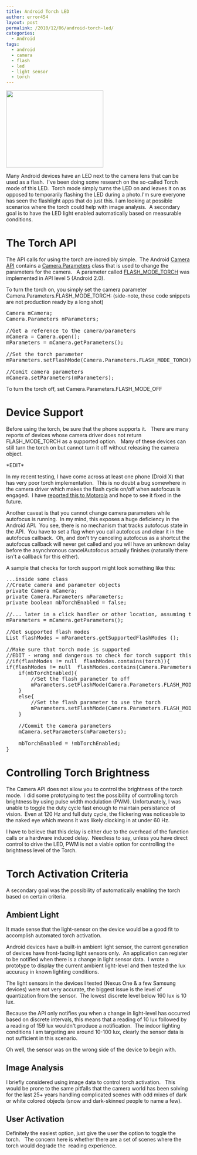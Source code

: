 ```yaml
---
title: Android Torch LED
author: error454
layout: post
permalink: /2010/12/06/android-torch-led/
categories:
  - Android
tags:
  - android
  - camera
  - flash
  - led
  - light sensor
  - torch
---
```


<img class="size-full wp-image-689 alignnone" src="{{ site.url }}/assets/uploads/2010/12/human-torch.jpg" alt="" width="265" height="210" />

    
Many Android devices have an LED next to the camera lens that can be used as a flash.  I've been doing some research on the so-called Torch mode of this LED.  Torch mode simply turns the LED on and leaves it on as opposed to temporarily flashing the LED during a photo.I'm sure everyone has seen the flashlight apps that do just this. I am looking at possible scenarios where the torch could help with image analysis.  A secondary goal is to have the LED light enabled automatically based on measurable conditions.



# The Torch API

The API calls for using the torch are incredibly simple.  The Android <a href="http://developer.android.com/reference/android/hardware/Camera.html" target="_blank">Camera API</a> contains a <a href="http://developer.android.com/reference/android/hardware/Camera.Parameters.html" target="_blank">Camera.Parameters</a> class that is used to change the parameters for the camera.   A parameter called <a href="http://developer.android.com/reference/android/hardware/Camera.Parameters.html#FLASH_MODE_TORCH" target="_blank">FLASH_MODE_TORCH</a> was implemented in API level 5 (Android 2.0).

To turn the torch on, you simply set the camera parameter Camera.Parameters.FLASH\_MODE\_TORCH: (side-note, these code snippets are not production ready by a long shot)

<pre>Camera mCamera;
Camera.Parameters mParameters;

//Get a reference to the camera/parameters
mCamera = Camera.open();
mParameters = mCamera.getParameters();

//Set the torch parameter
mParameters.setFlashMode(Camera.Parameters.FLASH_MODE_TORCH);

//Comit camera parameters
mCamera.setParameters(mParameters);
</pre>

To turn the torch off, set Camera.Parameters.FLASH\_MODE\_OFF

# Device Support

Before using the torch, be sure that the phone supports it.   There are many reports of devices whose camera driver does not return FLASH\_MODE\_TORCH as a supported option.   Many of these devices can still turn the torch on but cannot turn it off without releasing the camera object.

\*EDIT\*

In my recent testing, I have come across at least one phone (Droid X) that has very poor torch implementation.  This is no doubt a bug somewhere in the camera driver which makes the flash cycle on/off when autofocus is engaged.  I have [reported this to Motorola][1] and hope to see it fixed in the future.

Another caveat is that you cannot change camera parameters while autofocus is running.  In my mind, this exposes a huge deficiency in the Android API.  You see, there is no mechanism that tracks autofocus state in the API.  You have to set a flag when you call autofocus and clear it in the autofocus callback.  Oh, and don't try canceling autofocus as a shortcut  the autofocus callback will never get called and you will have an unknown delay before the asynchronous cancelAutofocus actually finishes (naturally there isn't a callback for this either).

A sample that checks for torch support might look something like this:

<pre>...inside some class
//Create camera and parameter objects
private Camera mCamera;
private Camera.Parameters mParameters;
private boolean mbTorchEnabled = false;

//... later in a click handler or other location, assuming that the mCamera object has already been instantiated with Camera.open()
mParameters = mCamera.getParameters();

//Get supported flash modes
List flashModes = mParameters.getSupportedFlashModes ();

//Make sure that torch mode is supported
//EDIT - wrong and dangerous to check for torch support this way
//if(flashModes != null  flashModes.contains(torch)){
if(flashModes != null  flashModes.contains(Camera.Parameters.FLASH_MODE_TORCH)){
	if(mbTorchEnabled){
		//Set the flash parameter to off
		mParameters.setFlashMode(Camera.Parameters.FLASH_MODE_OFF);
	}
	else{
		//Set the flash parameter to use the torch
		mParameters.setFlashMode(Camera.Parameters.FLASH_MODE_TORCH);
	}

	//Commit the camera parameters
	mCamera.setParameters(mParameters);

	mbTorchEnabled = !mbTorchEnabled;
}
</pre>

# Controlling Torch Brightness

The Camera API does not allow you to control the brightness of the torch mode.  I did some prototyping to test the possibility of controlling torch brightness by using pulse width modulation (PWM). Unfortunately, I was unable to toggle the duty cycle fast enough to maintain persistance of vision.  Even at 120 Hz and full duty cycle, the flickering was noticeable to the naked eye which means it was likely clocking in at under 60 Hz.

I have to believe that this delay is either due to the overhead of the function calls or a hardware induced delay.  Needless to say, unless you have direct control to drive the LED, PWM is not a viable option for controlling the brightness level of the Torch.

# Torch Activation Criteria

A secondary goal was the possibility of automatically enabling the torch based on certain criteria.

## Ambient Light

It made sense that the light-sensor on the device would be a good fit to accomplish automated torch activation.

Android devices have a built-in ambient light sensor, the current generation of devices have front-facing light sensors only.  An application can register to be notified when there is a change in light sensor data.  I wrote a prototype to display the current ambient light-level and then tested the lux accuracy in known lighting conditions.

The light sensors in the devices I tested (Nexus One & a few Samsung devices) were not very accurate, the biggest issue is the level of quantization from the sensor.  The lowest discrete level below 160 lux is 10 lux.

Because the API only notifies you when a change in light-level has occurred based on discrete intervals, this means that a reading of 10 lux followed by a reading of 159 lux wouldn't produce a notification.  The indoor lighting conditions I am targeting are around 10-100 lux, clearly the sensor data is not sufficient in this scenario.

Oh well, the sensor was on the wrong side of the device to begin with.

## Image Analysis

I briefly considered using image data to control torch activation.   This would be prone to the same pitfalls that the camera world has been solving for the last 25+ years  handling complicated scenes with odd mixes of dark or white colored objects (snow and dark-skinned people to name a few).

## User Activation

Definitely the easiest option, just give the user the option to toggle the torch.   The concern here is whether there are a set of scenes where the torch would degrade the  reading experience.

 [1]: http://bit.ly/fOMCfU